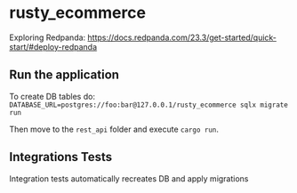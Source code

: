 # rusty_ecommerce

Exploring Redpanda: https://docs.redpanda.com/23.3/get-started/quick-start/#deploy-redpanda

## Run the application

To create DB tables do: `DATABASE_URL=postgres://foo:bar@127.0.0.1/rusty_ecommerce sqlx migrate run`

Then move to the `rest_api` folder and execute `cargo run`.

## Integrations Tests

Integration tests automatically recreates DB and apply migrations
